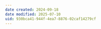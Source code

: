 ```yaml
---
date created: 2024-09-18
date modified: 2025-07-10
uid: 930bca41-944f-4ea7-8876-02caf14279cf
---
```

